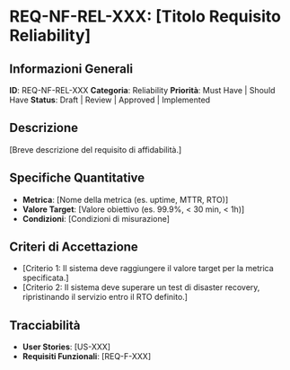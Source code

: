 # REQ-NF-REL-XXX: [Titolo Requisito Reliability]

## Informazioni Generali

**ID**: REQ-NF-REL-XXX
**Categoria**: Reliability
**Priorità**: Must Have | Should Have
**Status**: Draft | Review | Approved | Implemented

## Descrizione

[Breve descrizione del requisito di affidabilità.]

## Specifiche Quantitative

- **Metrica**: [Nome della metrica (es. uptime, MTTR, RTO)]
- **Valore Target**: [Valore obiettivo (es. 99.9%, < 30 min, < 1h)]
- **Condizioni**: [Condizioni di misurazione]

## Criteri di Accettazione

- [Criterio 1: Il sistema deve raggiungere il valore target per la metrica specificata.]
- [Criterio 2: Il sistema deve superare un test di disaster recovery, ripristinando il servizio entro il RTO definito.]

## Tracciabilità

- **User Stories**: [US-XXX]
- **Requisiti Funzionali**: [REQ-F-XXX]
